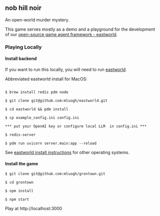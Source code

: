 <!-- <video autoplay loop style="width:100%; height: auto; position:absolute; z-index: -1;">
  <source src="public/assets/web/gameplay.mp4" />
</video> -->

## nob hill noir

An open-world murder mystery.

This game serves mostly as a demo and a playground for the development of our
[open-source game agent framework - eastworld](https://github.com/mluogh/eastworld).

### Playing Locally

#### Install backend

If you want to run this locally, you will need to run
[eastworld](https://github.com/mluogh/eastworld).

Abbreviated eastworld install for MacOS:

```

$ brew install redis pdm node

$ git clone git@github.com:mluogh/eastworld.git

$ cd eastworld && pdm install

$ cp example_config.ini config.ini

*** put your OpenAI key or configure local LLM  in config.ini ***

$ redis-server

$ pdm run uvicorn server.main:app --reload
```

See
[eastworld install instructions](https://github.com/mluogh/eastworld#installation)
for other operating systems.

#### Install the game

```
$ git clone git@github.com:mluogh/grontown.git

$ cd grontown

$ npm install

$ npm start
```

Play at http://localhost:3000
